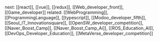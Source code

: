 
next: [[react]], [[vue]], [[redux]], [[Web_developer_front]], [[Game_developer]]
related: [[WebProgramming]], [[ProgrammingLanguage]], [[typescript]], [[Modoo_developer_fifth]], [[Seoul_IT_Innovationsquare]], [[OpenSW_developer_competition]], [[Naver_Boost_Camp]], [[Naver_Boost_Camp_Ai]], [[ROS_Education_AI]], [[DevOps_Developer_Education]], [[MetaVerse_developer_competition]]
